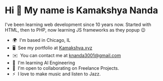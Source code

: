 Hi 👋 My name is Kamakshya Nanda
================================

I've been learning web development since 10 years now. Started with HTML, then to PHP, now learning JS frameworks as they popup 😉

*   🌍  I'm based in Chicago, IL
*   🖥️  See my portfolio at [Kamakshya.xyz](http://kamakshya.xyz)
*   ✉️  You can contact me at [knanda3001@gmail.com](mailto:knanda3001@gmail.com)
*   🧠  I'm learning AI Engineering
*   🤝  I'm open to collaborating on Freelance Projects.
*   ⚡  I love to make music and listen to Jazz.

                    
